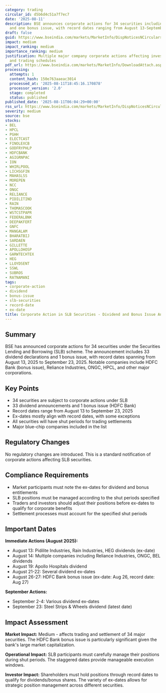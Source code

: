 ```yaml
---
category: trading
circular_id: d5b6d4c51a7f7ec7
date: '2025-08-11'
description: BSE announces corporate actions for 34 securities including dividends
  and one bonus issue, with record dates ranging from August 13-September 23, 2025.
draft: false
guid: https://www.bseindia.com/markets/MarketInfo/DispNoticesNCirculars.aspx?Noticeid={DFB6BC1E-297F-45A1-A6C8-BBDEA9DC6311}&noticeno=20250811-5&dt=08/11/2025&icount=5&totcount=59&flag=0
impact: medium
impact_ranking: medium
importance_ranking: medium
justification: Multiple major company corporate actions affecting investor positions
  and trading schedules
pdf_url: https://www.bseindia.com/markets/MarketInfo/DownloadAttach.aspx?id=20250811-5&attachedId=9156d13b-f527-4969-99b8-9261d9075605
processing:
  attempts: 1
  content_hash: 150e763aaeac3014
  processed_at: '2025-08-11T18:45:16.170878'
  processor_version: '2.0'
  stage: completed
  status: published
published_date: '2025-08-11T06:04:29+00:00'
rss_url: https://www.bseindia.com/markets/MarketInfo/DispNoticesNCirculars.aspx?Noticeid={DFB6BC1E-297F-45A1-A6C8-BBDEA9DC6311}&noticeno=20250811-5&dt=08/11/2025&icount=5&totcount=59&flag=0
severity: medium
source: bse
stocks:
- BEL
- HPCL
- PGHH
- ELECTCAST
- FINOLEXCB
- GODFRYPHLP
- HDFCBANK
- AGIGRNPAC
- ION
- WHIRLPOOL
- LICHSGFIN
- MAHASLSS
- MOREPEN
- NCC
- ONGC
- RELIANCE
- PIDILITIND
- RAIN
- THOMASCOOK
- WSTCSTPAPR
- FEDERALBNK
- DEEPAKFERT
- GNFC
- MANGALAM
- BHARATBIJ
- SARDAEN
- GILLETTE
- APOLLOHOSP
- GARWTECHTEX
- HEG
- LLOYDSENT
- SSWL
- SUBROS
- RATNAMANI
tags:
- corporate-action
- dividend
- bonus-issue
- slb-securities
- record-date
- ex-date
title: Corporate Action in SLB Securities - Dividend and Bonus Issue Announcements
---
```


## Summary

BSE has announced corporate actions for 34 securities under the Securities Lending and Borrowing (SLB) scheme. The announcement includes 33 dividend declarations and 1 bonus issue, with record dates spanning from August 13, 2025 to September 23, 2025. Notable companies include HDFC Bank (bonus issue), Reliance Industries, ONGC, HPCL, and other major corporations.

## Key Points

- 34 securities are subject to corporate actions under SLB
- 33 dividend announcements and 1 bonus issue (HDFC Bank)
- Record dates range from August 13 to September 23, 2025
- Ex-dates mostly align with record dates, with some exceptions
- All securities will have shut periods for trading settlements
- Major blue-chip companies included in the list

## Regulatory Changes

No regulatory changes are introduced. This is a standard notification of corporate actions affecting SLB securities.

## Compliance Requirements

- Market participants must note the ex-dates for dividend and bonus entitlements
- SLB positions must be managed according to the shut periods specified
- Traders and investors should adjust their positions before ex-dates to qualify for corporate benefits
- Settlement processes must account for the specified shut periods

## Important Dates

**Immediate Actions (August 2025):**
- August 13: Pidilite Industries, Rain Industries, HEG dividends (ex-date)
- August 14: Multiple companies including Reliance Industries, ONGC, BEL dividends
- August 19: Apollo Hospitals dividend
- August 21-22: Several dividend ex-dates
- August 26-27: HDFC Bank bonus issue (ex-date: Aug 26, record date: Aug 27)

**September Actions:**
- September 2-4: Various dividend ex-dates
- September 23: Steel Strips & Wheels dividend (latest date)

## Impact Assessment

**Market Impact:** Medium - affects trading and settlement of 34 major securities. The HDFC Bank bonus issue is particularly significant given the bank's large market capitalization.

**Operational Impact:** SLB participants must carefully manage their positions during shut periods. The staggered dates provide manageable execution windows.

**Investor Impact:** Shareholders must hold positions through record dates to qualify for dividends/bonus shares. The variety of ex-dates allows for strategic position management across different securities.